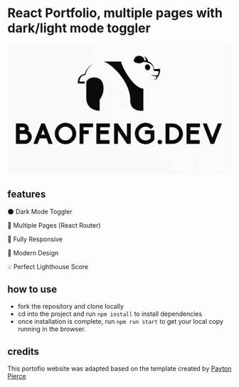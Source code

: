 # React Portfolio, multiple pages with dark/light mode toggler

![image](./src/assets/logo.png)

## features

🌑 Dark Mode Toggler

📖 Multiple Pages (React Router)

📱 Fully Responsive

🎨 Modern Design

💡 Perfect Lighthouse Score

## how to use

- fork the repository and clone locally
- cd into the project and run `npm install` to install dependencies
- once installation is complete, run `npm run start` to get your local copy running in the browser.


## credits

This portofio website was adapted based on the template created by [Payton Pierce](https://paytonpierce.dev)